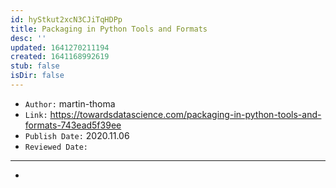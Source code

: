 ```yaml
---
id: hyStkut2xcN3CJiTqHDPp
title: Packaging in Python Tools and Formats
desc: ''
updated: 1641270211194
created: 1641168992619
stub: false
isDir: false
---
```


- `Author:` martin-thoma
- `Link:` <https://towardsdatascience.com/packaging-in-python-tools-and-formats-743ead5f39ee>
- `Publish Date:` 2020.11.06
- `Reviewed Date:` 

---

-

